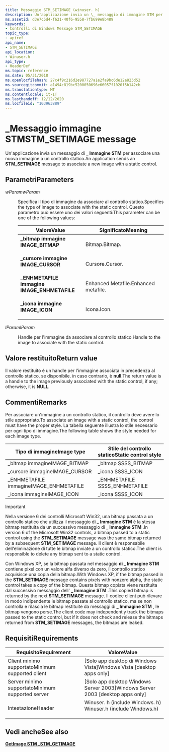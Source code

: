 ```yaml
---
title: Messaggio STM_SETIMAGE (winuser. h)
description: Un'applicazione invia un \_ messaggio di immagine STM per associare una nuova immagine a un controllo statico.
ms.assetid: d3e7c5d4-f621-40f6-9558-7fb699e8b489
keywords:
- Controlli di Windows Message STM_SETIMAGE
topic_type:
- apiref
api_name:
- STM_SETIMAGE
api_location:
- Winuser.h
api_type:
- HeaderDef
ms.topic: reference
ms.date: 05/31/2018
ms.openlocfilehash: 27c4f9c216d2e987727a1e2fa9bc6de12a823d52
ms.sourcegitcommit: a1494c819bc5200050696e66057f1020f5b142cb
ms.translationtype: MT
ms.contentlocale: it-IT
ms.lasthandoff: 12/12/2020
ms.locfileid: "103963889"
---
```

# <a name="stm_setimage-message"></a><span data-ttu-id="00e37-104">\_Messaggio immagine STM</span><span class="sxs-lookup"><span data-stu-id="00e37-104">STM\_SETIMAGE message</span></span>

<span data-ttu-id="00e37-105">Un'applicazione invia un messaggio di **\_ Immagine STM** per associare una nuova immagine a un controllo statico.</span><span class="sxs-lookup"><span data-stu-id="00e37-105">An application sends an **STM\_SETIMAGE** message to associate a new image with a static control.</span></span>

## <a name="parameters"></a><span data-ttu-id="00e37-106">Parametri</span><span class="sxs-lookup"><span data-stu-id="00e37-106">Parameters</span></span>

<dl> <dt>

<span data-ttu-id="00e37-107">*wParam*</span><span class="sxs-lookup"><span data-stu-id="00e37-107">*wParam*</span></span> 
</dt> <dd>

<span data-ttu-id="00e37-108">Specifica il tipo di immagine da associare al controllo statico.</span><span class="sxs-lookup"><span data-stu-id="00e37-108">Specifies the type of image to associate with the static control.</span></span> <span data-ttu-id="00e37-109">Questo parametro può essere uno dei valori seguenti:</span><span class="sxs-lookup"><span data-stu-id="00e37-109">This parameter can be one of the following values:</span></span>



| <span data-ttu-id="00e37-110">Valore</span><span class="sxs-lookup"><span data-stu-id="00e37-110">Value</span></span>                                                                                                                                                                     | <span data-ttu-id="00e37-111">Significato</span><span class="sxs-lookup"><span data-stu-id="00e37-111">Meaning</span></span>                       |
|---------------------------------------------------------------------------------------------------------------------------------------------------------------------------|-------------------------------|
| <span id="IMAGE_BITMAP"></span><span id="image_bitmap"></span><dl> <span data-ttu-id="00e37-112"><dt>**\_bitmap immagine**</dt></span><span class="sxs-lookup"><span data-stu-id="00e37-112"><dt>**IMAGE\_BITMAP**</dt></span></span> </dl>                | <span data-ttu-id="00e37-113">Bitmap.</span><span class="sxs-lookup"><span data-stu-id="00e37-113">Bitmap.</span></span><br/>            |
| <span id="IMAGE_CURSOR"></span><span id="image_cursor"></span><dl> <span data-ttu-id="00e37-114"><dt>**\_cursore immagine**</dt></span><span class="sxs-lookup"><span data-stu-id="00e37-114"><dt>**IMAGE\_CURSOR**</dt></span></span> </dl>                | <span data-ttu-id="00e37-115">Cursore.</span><span class="sxs-lookup"><span data-stu-id="00e37-115">Cursor.</span></span><br/>            |
| <span id="IMAGE_ENHMETAFILE"></span><span id="image_enhmetafile"></span><dl> <span data-ttu-id="00e37-116"><dt>**\_ENHMETAFILE immagine**</dt></span><span class="sxs-lookup"><span data-stu-id="00e37-116"><dt>**IMAGE\_ENHMETAFILE**</dt></span></span> </dl> | <span data-ttu-id="00e37-117">Enhanced Metafile.</span><span class="sxs-lookup"><span data-stu-id="00e37-117">Enhanced metafile.</span></span><br/> |
| <span id="IMAGE_ICON"></span><span id="image_icon"></span><dl> <span data-ttu-id="00e37-118"><dt>**\_icona immagine**</dt></span><span class="sxs-lookup"><span data-stu-id="00e37-118"><dt>**IMAGE\_ICON**</dt></span></span> </dl>                      | <span data-ttu-id="00e37-119">Icona.</span><span class="sxs-lookup"><span data-stu-id="00e37-119">Icon.</span></span><br/>              |



 

</dd> <dt>

<span data-ttu-id="00e37-120">*lParam*</span><span class="sxs-lookup"><span data-stu-id="00e37-120">*lParam*</span></span> 
</dt> <dd>

<span data-ttu-id="00e37-121">Handle per l'immagine da associare al controllo statico.</span><span class="sxs-lookup"><span data-stu-id="00e37-121">Handle to the image to associate with the static control.</span></span>

</dd> </dl>

## <a name="return-value"></a><span data-ttu-id="00e37-122">Valore restituito</span><span class="sxs-lookup"><span data-stu-id="00e37-122">Return value</span></span>

<span data-ttu-id="00e37-123">Il valore restituito è un handle per l'immagine associata in precedenza al controllo statico, se disponibile. in caso contrario, è **null**.</span><span class="sxs-lookup"><span data-stu-id="00e37-123">The return value is a handle to the image previously associated with the static control, if any; otherwise, it is **NULL**.</span></span>

## <a name="remarks"></a><span data-ttu-id="00e37-124">Commenti</span><span class="sxs-lookup"><span data-stu-id="00e37-124">Remarks</span></span>

<span data-ttu-id="00e37-125">Per associare un'immagine a un controllo statico, il controllo deve avere lo stile appropriato.</span><span class="sxs-lookup"><span data-stu-id="00e37-125">To associate an image with a static control, the control must have the proper style.</span></span> <span data-ttu-id="00e37-126">La tabella seguente illustra lo stile necessario per ogni tipo di immagine.</span><span class="sxs-lookup"><span data-stu-id="00e37-126">The following table shows the style needed for each image type.</span></span>



| <span data-ttu-id="00e37-127">Tipo di immagine</span><span class="sxs-lookup"><span data-stu-id="00e37-127">Image type</span></span>         | <span data-ttu-id="00e37-128">Stile del controllo statico</span><span class="sxs-lookup"><span data-stu-id="00e37-128">Static control style</span></span> |
|--------------------|----------------------|
| <span data-ttu-id="00e37-129">\_bitmap immagine</span><span class="sxs-lookup"><span data-stu-id="00e37-129">IMAGE\_BITMAP</span></span>      | <span data-ttu-id="00e37-130">\_bitmap SS</span><span class="sxs-lookup"><span data-stu-id="00e37-130">SS\_BITMAP</span></span>           |
| <span data-ttu-id="00e37-131">\_cursore immagine</span><span class="sxs-lookup"><span data-stu-id="00e37-131">IMAGE\_CURSOR</span></span>      | <span data-ttu-id="00e37-132">\_icona SS</span><span class="sxs-lookup"><span data-stu-id="00e37-132">SS\_ICON</span></span>             |
| <span data-ttu-id="00e37-133">\_ENHMETAFILE immagine</span><span class="sxs-lookup"><span data-stu-id="00e37-133">IMAGE\_ENHMETAFILE</span></span> | <span data-ttu-id="00e37-134">\_ENHMETAFILE SS</span><span class="sxs-lookup"><span data-stu-id="00e37-134">SS\_ENHMETAFILE</span></span>      |
| <span data-ttu-id="00e37-135">\_icona immagine</span><span class="sxs-lookup"><span data-stu-id="00e37-135">IMAGE\_ICON</span></span>        | <span data-ttu-id="00e37-136">\_icona SS</span><span class="sxs-lookup"><span data-stu-id="00e37-136">SS\_ICON</span></span>             |



 

> [!IMPORTANT]
>
> <span data-ttu-id="00e37-137">Nella versione 6 dei controlli Microsoft Win32, una bitmap passata a un controllo statico che utilizza il messaggio di **\_ Immagine STM** è la stessa bitmap restituita da un successivo messaggio di **\_ Immagine STM** .</span><span class="sxs-lookup"><span data-stu-id="00e37-137">In version 6 of the Microsoft Win32 controls, a bitmap passed to a static control using the **STM\_SETIMAGE** message was the same bitmap returned by a subsequent **STM\_SETIMAGE** message.</span></span> <span data-ttu-id="00e37-138">Il client è responsabile dell'eliminazione di tutte le bitmap inviate a un controllo statico.</span><span class="sxs-lookup"><span data-stu-id="00e37-138">The client is responsible to delete any bitmap sent to a static control.</span></span>
>
> <span data-ttu-id="00e37-139">Con Windows XP, se la bitmap passata nel messaggio **di \_ Immagine STM** contiene pixel con un valore alfa diverso da zero, il controllo statico acquisisce una copia della bitmap.</span><span class="sxs-lookup"><span data-stu-id="00e37-139">With Windows XP, if the bitmap passed in the **STM\_SETIMAGE** message contains pixels with nonzero alpha, the static control takes a copy of the bitmap.</span></span> <span data-ttu-id="00e37-140">Questa bitmap copiata viene restituita dal successivo messaggio dell' **\_ Immagine STM** .</span><span class="sxs-lookup"><span data-stu-id="00e37-140">This copied bitmap is returned by the next **STM\_SETIMAGE** message.</span></span> <span data-ttu-id="00e37-141">Il codice client può rilevare in modo indipendente le bitmap passate al controllo statico, ma se non controlla e rilascia le bitmap restituite da messaggi di **\_ Immagine STM** , le bitmap vengono perse.</span><span class="sxs-lookup"><span data-stu-id="00e37-141">The client code may independently track the bitmaps passed to the static control, but if it does not check and release the bitmaps returned from **STM\_SETIMAGE** messages, the bitmaps are leaked.</span></span>

 

## <a name="requirements"></a><span data-ttu-id="00e37-142">Requisiti</span><span class="sxs-lookup"><span data-stu-id="00e37-142">Requirements</span></span>



| <span data-ttu-id="00e37-143">Requisito</span><span class="sxs-lookup"><span data-stu-id="00e37-143">Requirement</span></span> | <span data-ttu-id="00e37-144">Valore</span><span class="sxs-lookup"><span data-stu-id="00e37-144">Value</span></span> |
|-------------------------------------|----------------------------------------------------------------------------------------------------------|
| <span data-ttu-id="00e37-145">Client minimo supportato</span><span class="sxs-lookup"><span data-stu-id="00e37-145">Minimum supported client</span></span><br/> | <span data-ttu-id="00e37-146">\[Solo app desktop di Windows Vista\]</span><span class="sxs-lookup"><span data-stu-id="00e37-146">Windows Vista \[desktop apps only\]</span></span><br/>                                                           |
| <span data-ttu-id="00e37-147">Server minimo supportato</span><span class="sxs-lookup"><span data-stu-id="00e37-147">Minimum supported server</span></span><br/> | <span data-ttu-id="00e37-148">\[Solo app desktop Windows Server 2003\]</span><span class="sxs-lookup"><span data-stu-id="00e37-148">Windows Server 2003 \[desktop apps only\]</span></span><br/>                                                     |
| <span data-ttu-id="00e37-149">Intestazione</span><span class="sxs-lookup"><span data-stu-id="00e37-149">Header</span></span><br/>                   | <dl> <span data-ttu-id="00e37-150"><dt>Winuser. h (include Windows. h)</dt></span><span class="sxs-lookup"><span data-stu-id="00e37-150"><dt>Winuser.h (include Windows.h)</dt></span></span> </dl> |



## <a name="see-also"></a><span data-ttu-id="00e37-151">Vedi anche</span><span class="sxs-lookup"><span data-stu-id="00e37-151">See also</span></span>

<dl> <dt>

[<span data-ttu-id="00e37-152">**GetImage STM \_**</span><span class="sxs-lookup"><span data-stu-id="00e37-152">**STM\_GETIMAGE**</span></span>](stm-getimage.md)
</dt> </dl>

 

 





